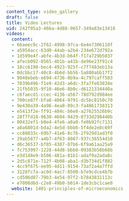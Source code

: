 ```yaml
---
content_type: video_gallery
draft: false
title: Video Lectures
uid: 242f05a3-466a-4d88-9657-349a83e13418
videos:
  content:
  - 66aeec9c-2f62-4998-97ca-6e4e7306110f
  - a5954acc-63d0-44ab-a2b4-234e672d792a
  - 1d599e4f-abfe-4b3d-b64f-f17a729b5037
  - afecb092-0565-4b1b-a41b-de96e23f91c4
  - 18cc6190-bec4-4923-925f-c7f7483eb13a
  - 0dcbbc17-40c8-4b6d-bb56-5a880abb17f2
  - 9948ebeb-e694-4736-8b9a-4c797caff503
  - 7839b496-f1e9-42d3-a6dc-3fa7fe63834e
  - 21fb5035-9f10-46e6-8b0c-d6121334440a
  - c6faecd1-ccec-4136-a567-78d792d984ee
  - 700ce87f-bfa0-4064-9791-dc5bc8150c70
  - 9e430a39-4a96-4ea8-89c3-fa4861738313
  - e5413f2e-ff91-484c-b6e8-a27625526b9c
  - 28f7fd18-9630-4604-9429-0733d298440b
  - 00432ef1-b0e4-4fe6-a8a0-fe0b92fc7131
  - a8a6801d-bda2-4e5d-bbb6-5f4de2e8c69f
  - cc88033c-69b7-41e6-8c76-2f929d1ad3f0
  - 29ab5877-a4b7-4f63-8087-937c36554d10
  - d6c36537-bf85-4387-87b6-6f9a61aa25a9
  - fc753997-1228-44d8-bbb8-09383b58b68b
  - e3d148e9-b506-481a-81b1-adaf9a2ada8c
  - 2d5c871e-712f-4b08-aba1-d3b734d1f882
  - 4cc9f675-ee95-4d11-9154-73af2a4a7ffd
  - 3128fc7a-ac0d-4ac7-8500-b7e9cdce4b7b
  - cd506d87-79b3-4e54-97f2-b7843831113c
  - e7008d6d-c2e8-49b0-b014-1de3cbc1cae0
  website: 1401-principles-of-microeconomics
---
```

